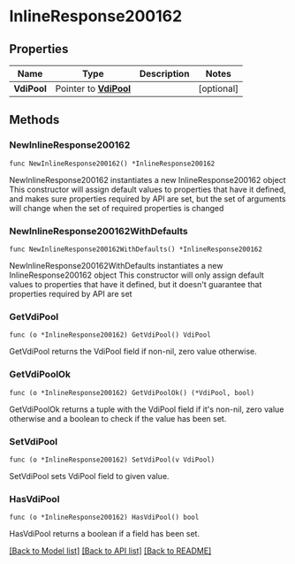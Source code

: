 # InlineResponse200162

## Properties

Name | Type | Description | Notes
------------ | ------------- | ------------- | -------------
**VdiPool** | Pointer to [**VdiPool**](vdiPool.md) |  | [optional] 

## Methods

### NewInlineResponse200162

`func NewInlineResponse200162() *InlineResponse200162`

NewInlineResponse200162 instantiates a new InlineResponse200162 object
This constructor will assign default values to properties that have it defined,
and makes sure properties required by API are set, but the set of arguments
will change when the set of required properties is changed

### NewInlineResponse200162WithDefaults

`func NewInlineResponse200162WithDefaults() *InlineResponse200162`

NewInlineResponse200162WithDefaults instantiates a new InlineResponse200162 object
This constructor will only assign default values to properties that have it defined,
but it doesn't guarantee that properties required by API are set

### GetVdiPool

`func (o *InlineResponse200162) GetVdiPool() VdiPool`

GetVdiPool returns the VdiPool field if non-nil, zero value otherwise.

### GetVdiPoolOk

`func (o *InlineResponse200162) GetVdiPoolOk() (*VdiPool, bool)`

GetVdiPoolOk returns a tuple with the VdiPool field if it's non-nil, zero value otherwise
and a boolean to check if the value has been set.

### SetVdiPool

`func (o *InlineResponse200162) SetVdiPool(v VdiPool)`

SetVdiPool sets VdiPool field to given value.

### HasVdiPool

`func (o *InlineResponse200162) HasVdiPool() bool`

HasVdiPool returns a boolean if a field has been set.


[[Back to Model list]](../README.md#documentation-for-models) [[Back to API list]](../README.md#documentation-for-api-endpoints) [[Back to README]](../README.md)


